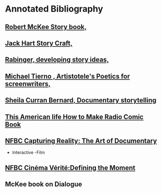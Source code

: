 # Annotated Bibliography 

<!-- eg for each say why -->




## [Robert McKee Story book,]()

## [Jack Hart Story Craft,]()

## [Rabinger, developing story ideas,]()

## [Michael Tierno , Artistotele's Poetics for screenwriters,]()

## [Sheila Curran Bernard, Documentary storytelling]() 




## [This American life How to Make Radio Comic Book]() 

## [NFBC Capturing Reality: The Art of Documentary]()

- Interactive
-Film

## [NFBC Cinéma Vérité:Defining the Moment]()

## McKee book on Dialogue
